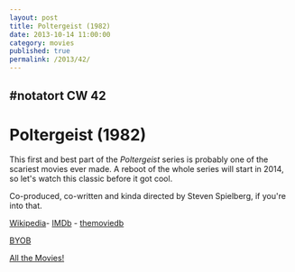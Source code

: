 ```yaml
---
layout: post
title: Poltergeist (1982)
date: 2013-10-14 11:00:00
category: movies
published: true
permalink: /2013/42/
---
```


## \#notatort CW 42
# Poltergeist \(1982\)

This first and best part of the *Poltergeist* series is probably one of the scariest movies ever made. A reboot of the whole series will start in 2014, so let's watch this classic before it got cool. 

Co-produced, co-written and kinda directed by Steven Spielberg, if you're into that. 

<a href="http://en.wikipedia.org/wiki/Poltergeist_(1982_film)">Wikipedia</a>- [IMDb](http://www.imdb.com/title/tt0084516/?ref_=fn_al_tt_1) - [themoviedb](http://www.themoviedb.org/movie/609-poltergeist)

<a href="http://en.wikipedia.org/wiki/BYOB_(beverage)">BYOB</a>

[All the Movies!](http://movie.timmschoof.com/allthemovies/)

<!--include jquery & backstretch-->

<script type="text/javascript" src="https://ajax.googleapis.com/ajax/libs/jquery/1.7.2/jquery.min.js"></script>

<script type="text/javascript" src="http://movie.timmschoof.com/jquery.backstretch.min.js"></script>

<script type="text/javascript">

$(function(){

     $(window).resize(function(){
     
         if($(this).width() >= 767){
         
             $.backstretch("http://movie.timmschoof.com/bg42.jpg", {speed: 150});
             
         }
         
      })
      
      .resize();//trigger resize on page load
      
});

</script>